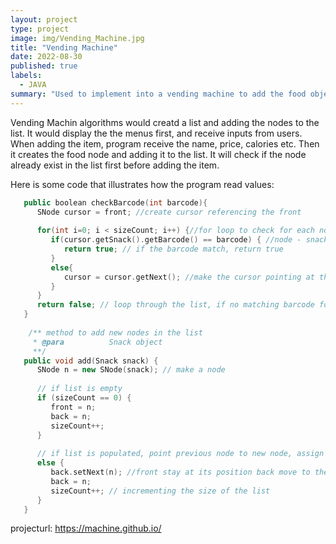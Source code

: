 ```yaml
---
layout: project
type: project
image: img/Vending_Machine.jpg
title: "Vending Machine"
date: 2022-08-30
published: true
labels:
  - JAVA
summary: "Used to implement into a vending machine to add the food objects, set the item price, remove items, output the list of items purchased and the price."
---
```



Vending Machin algorithms would creatd a list and adding the nodes to the list.
It would display the the menus first, and receive inputs from users.
When adding the item, program receive the name, price, calories etc. Then it creates the food node and adding it to the list.
It will check if the node already exist in the list first before adding the item. 

Here is some code that illustrates how the program read values:

```cpp
   public boolean checkBarcode(int barcode){
      SNode cursor = front; //create cursor referencing the front
   
      for(int i=0; i < sizeCount; i++) {//for loop to check for each nodes in the list
         if(cursor.getSnack().getBarcode() == barcode) { //node - snack - barcode 
            return true; // if the barcode match, return true
         }
         else{
            cursor = cursor.getNext(); //make the cursor pointing at the next node if barcode not matching
         }
      }    
      return false; // loop through the list, if no matching barcode found, return false
   }
   
    /** method to add new nodes in the list
     * @para          Snack object
     **/
   public void add(Snack snack) {
      SNode n = new SNode(snack); // make a node
      
      // if list is empty 
      if (sizeCount == 0) {
         front = n;
         back = n;
         sizeCount++;
      } 
      
      // if list is populated, point previous node to new node, assign new node to last
      else {
         back.setNext(n); //front stay at its position back move to the next node added
         back = n;
         sizeCount++; // incrementing the size of the list       
      }
   }

```
projecturl: https://machine.github.io/
